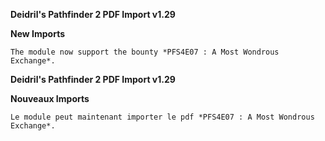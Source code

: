 **Deidril's Pathfinder 2 PDF Import v1.29**

**New Imports**
```
The module now support the bounty *PFS4E07 : A Most Wondrous Exchange*.
```

**Deidril's Pathfinder 2 PDF Import v1.29**


**Nouveaux Imports**
```
Le module peut maintenant importer le pdf *PFS4E07 : A Most Wondrous Exchange*.
```



